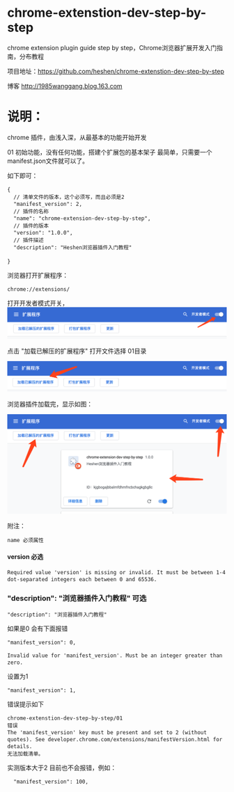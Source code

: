 # chrome-extenstion-dev-step-by-step
chrome extension plugin guide step by step，Chrome浏览器扩展开发入门指南，分布教程


项目地址：https://github.com/heshen/chrome-extenstion-dev-step-by-step

博客 http://1985wanggang.blog.163.com
# 说明：
chrome 插件，由浅入深，从最基本的功能开始开发

01
初始功能，没有任何功能，搭建个扩展包的基本架子
最简单，只需要一个manifest.json文件就可以了。

如下即可：
```
{
  // 清单文件的版本，这个必须写，而且必须是2
  "manifest_version": 2,
  // 插件的名称
  "name": "chrome-extension-dev-step-by-step",
  // 插件的版本
  "version": "1.0.0",
  // 插件描述
  "description": "Heshen浏览器插件入门教程"

}
```

浏览器打开扩展程序：
```angular2html
chrome://extensions/
```

打开开发者模式开关，
 ![Image text](../imgs/01.png)

点击 "加载已解压的扩展程序" 打开文件选择 01目录

![Image text](../imgs/02.png)

浏览器插件加载完，显示如图：

![Image text](../imgs/03.png)

附注：

```angular2html
name 必须属性
```

#### version 必选
```angular2html
Required value 'version' is missing or invalid. It must be between 1-4 dot-separated integers each between 0 and 65536.

```
### "description": "浏览器插件入门教程" 可选
```angular2html
"description": "浏览器插件入门教程"
```


如果是0 会有下面报错
```angular2html
"manifest_version": 0,
```
```angular2html
Invalid value for 'manifest_version'. Must be an integer greater than zero.

```

设置为1
```angular2html
"manifest_version": 1,

```
错误提示如下
```angular2html
chrome-extenstion-dev-step-by-step/01
错误
The 'manifest_version' key must be present and set to 2 (without quotes). See developer.chrome.com/extensions/manifestVersion.html for details.
无法加载清单。
```

实测版本大于2 目前也不会报错，例如：

```angular2html
  "manifest_version": 100,

```
